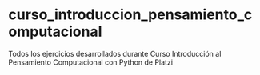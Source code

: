 # curso_introduccion_pensamiento_computacional
Todos los ejercicios desarrollados durante Curso Introducción al Pensamiento Computacional con Python de Platzi
